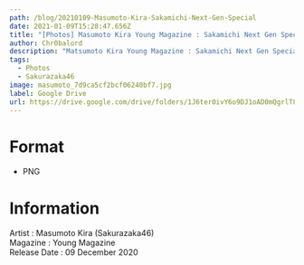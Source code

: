 ```yaml
---
path: /blog/20210109-Masumoto-Kira-Sakamichi-Next-Gen-Special
date: 2021-01-09T15:28:47.656Z
title: "[Photos] Masumoto Kira Young Magazine : Sakamichi Next Gen Special"
author: Chr0balord
description: "Matsumoto Kira Young Magazine : Sakamichi Next Gen Special"
tags:
  - Photos
  - Sakurazaka46
image: masumoto_7d9ca5cf2bcf06240bf7.jpg
label: Google Drive
url: https://drive.google.com/drive/folders/1J6ter0ivY6o9DJ1oAD0mQgrlT8ILAcLI?usp=sharing
---
```

# Format

* PNG

# Information

Artist : Masumoto Kira (Sakurazaka46) <br>
Magazine : Young Magazine\
Release Date : 09 December 2020 <br>